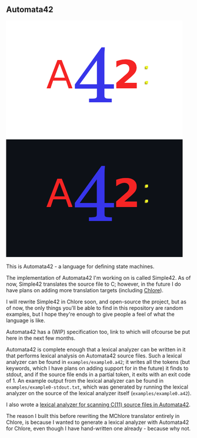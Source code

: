 Automata42
----

![Automata42 logo](./logo-github-light.png#gh-light-mode-only)
![Automata42 logo](./logo-github-dark.png#gh-dark-mode-only)

This is Automata42 - a language for defining state machines.

The implementation of Automata42 I'm working on is called Simple42. As of now, Simple42 translates the source file to C; however, in the future I do have plans on adding more translation targets (including [Chlore](https://github.com/trap-representation/Chlore)).

I will rewrite Simple42 in Chlore soon, and open-source the project, but as of now, the only things you'll be able to find in this repository are random examples, but I hope they're enough to give people a feel of what the language is like.

Automata42 has a (WIP) specification too, link to which will ofcourse be put here in the next few months.

Automata42 is complete enough that a lexical analyzer can be written in it that performs lexical analysis on Automata42 source files. Such a lexical analyzer can be found in `examples/example0.a42`; it writes all the tokens (but keywords, which I have plans on adding support for in the future) it finds to stdout, and if the source file ends in a partial token, it exits with an exit code of 1. An example output from the lexical analyzer can be found in `examples/example0-stdout.txt`, which was generated by running the lexical analyzer on the source of the lexical analyzer itself (`examples/example0.a42`).

I also wrote a [lexical analyzer for scanning C(11) source files in Automata42](https://github.com/trap-representation/A-C11-Lexical-Analyzer).

The reason I built this before rewriting the MChlore translator entirely in Chlore, is because I wanted to generate a lexical analyzer with Automata42 for Chlore, even though I have hand-written one already - because why not.
